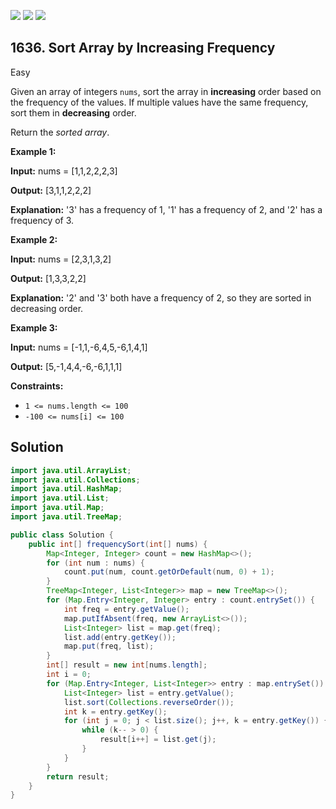 [![](https://img.shields.io/github/stars/javadev/LeetCode-in-Java?label=Stars&style=flat-square)](https://github.com/javadev/LeetCode-in-Java)
[![](https://img.shields.io/github/forks/javadev/LeetCode-in-Java?label=Fork%20me%20on%20GitHub%20&style=flat-square)](https://github.com/javadev/LeetCode-in-Java/fork)
[![](https://img.shields.io/badge/-LeetCode%20in%20Kotlin-blue?style=flat-square)](https://github.com/javadev/LeetCode-in-Kotlin)

## 1636\. Sort Array by Increasing Frequency

Easy

Given an array of integers `nums`, sort the array in **increasing** order based on the frequency of the values. If multiple values have the same frequency, sort them in **decreasing** order.

Return the _sorted array_.

**Example 1:**

**Input:** nums = [1,1,2,2,2,3]

**Output:** [3,1,1,2,2,2]

**Explanation:** '3' has a frequency of 1, '1' has a frequency of 2, and '2' has a frequency of 3.

**Example 2:**

**Input:** nums = [2,3,1,3,2]

**Output:** [1,3,3,2,2]

**Explanation:** '2' and '3' both have a frequency of 2, so they are sorted in decreasing order.

**Example 3:**

**Input:** nums = [-1,1,-6,4,5,-6,1,4,1]

**Output:** [5,-1,4,4,-6,-6,1,1,1]

**Constraints:**

*   `1 <= nums.length <= 100`
*   `-100 <= nums[i] <= 100`

## Solution

```java
import java.util.ArrayList;
import java.util.Collections;
import java.util.HashMap;
import java.util.List;
import java.util.Map;
import java.util.TreeMap;

public class Solution {
    public int[] frequencySort(int[] nums) {
        Map<Integer, Integer> count = new HashMap<>();
        for (int num : nums) {
            count.put(num, count.getOrDefault(num, 0) + 1);
        }
        TreeMap<Integer, List<Integer>> map = new TreeMap<>();
        for (Map.Entry<Integer, Integer> entry : count.entrySet()) {
            int freq = entry.getValue();
            map.putIfAbsent(freq, new ArrayList<>());
            List<Integer> list = map.get(freq);
            list.add(entry.getKey());
            map.put(freq, list);
        }
        int[] result = new int[nums.length];
        int i = 0;
        for (Map.Entry<Integer, List<Integer>> entry : map.entrySet()) {
            List<Integer> list = entry.getValue();
            list.sort(Collections.reverseOrder());
            int k = entry.getKey();
            for (int j = 0; j < list.size(); j++, k = entry.getKey()) {
                while (k-- > 0) {
                    result[i++] = list.get(j);
                }
            }
        }
        return result;
    }
}
```